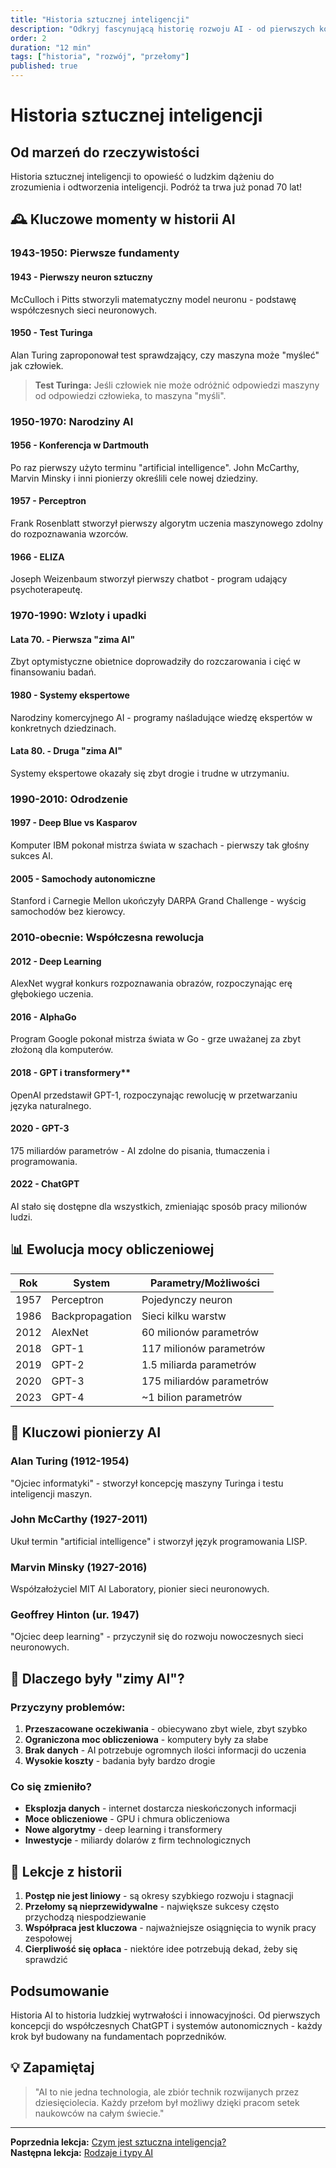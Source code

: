 ```yaml
---
title: "Historia sztucznej inteligencji"
description: "Odkryj fascynującą historię rozwoju AI - od pierwszych koncepcji do współczesnych przełomów"
order: 2
duration: "12 min"
tags: ["historia", "rozwój", "przełomy"]
published: true
---
```


# Historia sztucznej inteligencji

## Od marzeń do rzeczywistości

Historia sztucznej inteligencji to opowieść o ludzkim dążeniu do zrozumienia i odtworzenia inteligencji. Podróż ta trwa już ponad 70 lat!

## 🕰️ Kluczowe momenty w historii AI

### **1943-1950: Pierwsze fundamenty**

#### **1943** - Pierwszy neuron sztuczny
McCulloch i Pitts stworzyli matematyczny model neuronu - podstawę współczesnych sieci neuronowych.

#### **1950** - Test Turinga
Alan Turing zaproponował test sprawdzający, czy maszyna może "myśleć" jak człowiek.

> **Test Turinga:** Jeśli człowiek nie może odróżnić odpowiedzi maszyny od odpowiedzi człowieka, to maszyna "myśli".

### **1950-1970: Narodziny AI**

#### **1956** - Konferencja w Dartmouth
Po raz pierwszy użyto terminu "artificial intelligence". John McCarthy, Marvin Minsky i inni pionierzy określili cele nowej dziedziny.

#### **1957** - Perceptron
Frank Rosenblatt stworzył pierwszy algorytm uczenia maszynowego zdolny do rozpoznawania wzorców.

#### **1966** - ELIZA
Joseph Weizenbaum stworzył pierwszy chatbot - program udający psychoterapeutę.

### **1970-1990: Wzloty i upadki**

#### **Lata 70.** - Pierwsza "zima AI"
Zbyt optymistyczne obietnice doprowadziły do rozczarowania i cięć w finansowaniu badań.

#### **1980** - Systemy ekspertowe
Narodziny komercyjnego AI - programy naśladujące wiedzę ekspertów w konkretnych dziedzinach.

#### **Lata 80.** - Druga "zima AI"
Systemy ekspertowe okazały się zbyt drogie i trudne w utrzymaniu.

### **1990-2010: Odrodzenie**

#### **1997** - Deep Blue vs Kasparov
Komputer IBM pokonał mistrza świata w szachach - pierwszy tak głośny sukces AI.

#### **2005** - Samochody autonomiczne
Stanford i Carnegie Mellon ukończyły DARPA Grand Challenge - wyścig samochodów bez kierowcy.

### **2010-obecnie: Współczesna rewolucja**

#### **2012** - Deep Learning
AlexNet wygrał konkurs rozpoznawania obrazów, rozpoczynając erę głębokiego uczenia.

#### **2016** - AlphaGo
Program Google pokonał mistrza świata w Go - grze uważanej za zbyt złożoną dla komputerów.

#### **2018** - GPT i transformery**
OpenAI przedstawił GPT-1, rozpoczynając rewolucję w przetwarzaniu języka naturalnego.

#### **2020** - GPT-3
175 miliardów parametrów - AI zdolne do pisania, tłumaczenia i programowania.

#### **2022** - ChatGPT
AI stało się dostępne dla wszystkich, zmieniając sposób pracy milionów ludzi.

## 📊 Ewolucja mocy obliczeniowej

| Rok | System | Parametry/Możliwości |
|-----|---------|---------------------|
| 1957 | Perceptron | Pojedynczy neuron |
| 1986 | Backpropagation | Sieci kilku warstw |
| 2012 | AlexNet | 60 milionów parametrów |
| 2018 | GPT-1 | 117 milionów parametrów |
| 2019 | GPT-2 | 1.5 miliarda parametrów |
| 2020 | GPT-3 | 175 miliardów parametrów |
| 2023 | GPT-4 | ~1 bilion parametrów |

## 🔬 Kluczowi pionierzy AI

### **Alan Turing** (1912-1954)
"Ojciec informatyki" - stworzył koncepcję maszyny Turinga i testu inteligencji maszyn.

### **John McCarthy** (1927-2011)
Ukuł termin "artificial intelligence" i stworzył język programowania LISP.

### **Marvin Minsky** (1927-2016)
Współzałożyciel MIT AI Laboratory, pionier sieci neuronowych.

### **Geoffrey Hinton** (ur. 1947)
"Ojciec deep learning" - przyczynił się do rozwoju nowoczesnych sieci neuronowych.

## 🌊 Dlaczego były "zimy AI"?

### Przyczyny problemów:
1. **Przeszacowane oczekiwania** - obiecywano zbyt wiele, zbyt szybko
2. **Ograniczona moc obliczeniowa** - komputery były za słabe
3. **Brak danych** - AI potrzebuje ogromnych ilości informacji do uczenia
4. **Wysokie koszty** - badania były bardzo drogie

### Co się zmieniło?
- **Eksplozja danych** - internet dostarcza nieskończonych informacji
- **Moce obliczeniowe** - GPU i chmura obliczeniowa
- **Nowe algorytmy** - deep learning i transformery
- **Inwestycje** - miliardy dolarów z firm technologicznych

## 🔮 Lekcje z historii

1. **Postęp nie jest liniowy** - są okresy szybkiego rozwoju i stagnacji
2. **Przełomy są nieprzewidywalne** - największe sukcesy często przychodzą niespodziewanie
3. **Współpraca jest kluczowa** - najważniejsze osiągnięcia to wynik pracy zespołowej
4. **Cierpliwość się opłaca** - niektóre idee potrzebują dekad, żeby się sprawdzić

## Podsumowanie

Historia AI to historia ludzkiej wytrwałości i innowacyjności. Od pierwszych koncepcji do współczesnych ChatGPT i systemów autonomicznych - każdy krok był budowany na fundamentach poprzedników.

## 💡 **Zapamiętaj**

> "AI to nie jedna technologia, ale zbiór technik rozwijanych przez dziesięciolecia. Każdy przełom był możliwy dzięki pracom setek naukowców na całym świecie."

---

**Poprzednia lekcja:** [Czym jest sztuczna inteligencja?](/lekcje/czym-jest-ai)  
**Następna lekcja:** [Rodzaje i typy AI](/lekcje/rodzaje-ai)

